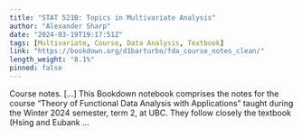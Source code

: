 ```yaml
---
title: "STAT 521B: Topics in Multivariate Analysis"
author: "Alexander Sharp"
date: "2024-03-19T19:17:51Z"
tags: [Multivariate, Course, Data Analysis, Textbook]
link: "https://bookdown.org/d1barturbo/fda_course_notes_clean/"
length_weight: "8.1%"
pinned: false
---
```


Course notes. [...] This Bookdown notebook comprises the notes for the course “Theory of Functional Data Analysis with Applications” taught during the Winter 2024 semester, term 2, at UBC. They follow closely the textbook (Hsing and Eubank ...
